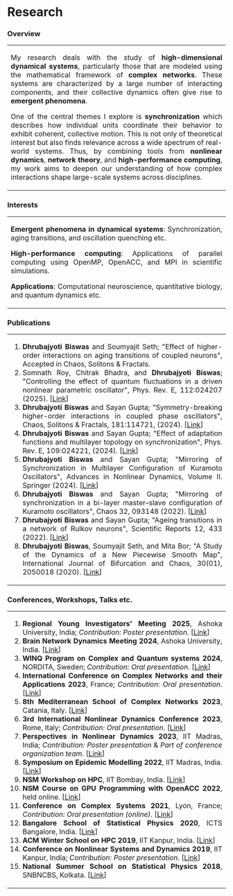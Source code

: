 # Research

### Overview
<table>
<tr>
<td  align=justify>
<p>My research deals with the study of <b>high-dimensional dynamical systems</b>, particularly those that are modeled using the mathematical framework of <b>complex networks</b>. These systems are characterized by a large number of interacting components, and their collective dynamics often give rise to <b>emergent phenomena</b>.</p> 
<p>One of the central themes I explore is <b>synchronization</b> which describes how individual units coordinate their behavior to exhibit coherent, collective motion. This is not only of theoretical interest but also finds relevance across a wide spectrum of real-world systems. Thus, by combining tools from <b>nonlinear dynamics</b>, <b>network theory</b>, and <b>high-performance computing</b>, my work aims to deepen our understanding of how complex interactions shape large-scale systems across disciplines.</p>
</td>
</tr>
</table>

### Interests

<table>
<tr>
<td align=justify>
<p><b>Emergent phenomena in dynamical systems</b>: Synchronization, aging transitions, and oscillation quenching etc.</p>
<p><b>High-performance computing</b>: Applications of parallel computing using OpenMP, OpenACC, and MPI in scientific simulations.</p>
<p><b>Applications</b>: Computational neuroscience, quantitative biology, and quantum dynamics etc.</p>
</td>
</tr>
</table>

### Publications

<table>
<tr>
<td  align=justify>

<ol>
<li> <b>Dhrubajyoti Biswas</b> and Soumyajit Seth; "Effect of higher-order interactions on aging transitions of coupled neurons", Accepted in Chaos, Solitons & Fractals.
<li> Somnath Roy, Chitrak Bhadra, and <b>Dhrubajyoti Biswas</b>; "Controlling the effect of quantum fluctuations in a driven nonlinear parametric oscillator", Phys. Rev. E, 112:024207 (2025). [<a href="https://journals.aps.org/pre/accepted/10.1103/h76f-2mbl">Link</a>]
<li> <b>Dhrubajyoti Biswas</b> and Sayan Gupta; "Symmetry-breaking higher-order interactions in coupled phase oscillators", Chaos, Solitons & Fractals, 181:114721, (2024). [<a href="https://doi.org/10.1016/j.chaos.2024.114721">Link</a>]
<li> <b>Dhrubajyoti Biswas</b> and Sayan Gupta; "Effect of adaptation functions and multilayer topology on synchronization", Phys. Rev. E, 109:024221, (2024). [<a href="https://journals.aps.org/pre/abstract/10.1103/PhysRevE.109.024221">Link</a>]
<li> <b>Dhrubajyoti Biswas</b> and Sayan Gupta; "Mirroring of Synchronization in Multilayer Configuration of Kuramoto Oscillators", Advances in Nonlinear Dynamics, Volume II. Springer (2024). [<a href="https://doi.org/10.1007/978-3-031-50639-0_12">Link</a>]
<li> <b>Dhrubajyoti Biswas</b> and Sayan Gupta; "Mirroring of synchronization in a bi-layer master–slave configuration of Kuramoto oscillators", Chaos 32, 093148 (2022). [<a href="https://doi.org/10.1063/5.0109797">Link</a>]
<li> <b>Dhrubajyoti Biswas</b> and Sayan Gupta; "Ageing transitions in a network of Rulkov neurons", Scientific Reports 12, 433 (2022). [<a href="https://www.nature.com/articles/s41598-021-03844-1">Link</a>]
<li> <b>Dhrubajyoti Biswas</b>, Soumyajit Seth, and Mita Bor; "A Study of the Dynamics of a New Piecewise Smooth Map", International Journal of Bifurcation and Chaos, 30(01), 2050018 (2020). [<a href="https://doi.org/10.1142/s0218127420500182">Link</a>]
</ol>

</td>
</tr>
</table>

### Conferences, Workshops, Talks etc.

<table>
<tr>
<td align=justify>

<ol>
<li> <b>Regional Young Investigators' Meeting 2025</b>, Ashoka University, India; <em>Contribution: Poster presentation</em>. [<a href="https://indiabioscience.org/meetings/regional-young-investigators-meeting-delhi-ncr-2024-2025">Link</a>]
<li> <b>Brain Network Dynamics Meeting 2024</b>, Ashoka University, India. [<a href="https://www.mbbslab.org/braindy-2024">Link</a>]
<li> <b>WINQ Program on Complex and Quantum systems 2024</b>, NORDITA, Sweden; <em>Contribution: Oral presentation</em>. [<a href="https://indico.fysik.su.se/event/8139/page/616-week-1-dynamics-and-topology-of-complex-network-systems">Link</a>]
<li> <b>International Conference on Complex Networks and their Applications 2023</b>, France; <em>Contribution: Oral presentation</em>. [<a href="https://2023.complexnetworks.org/">Link</a>]
<li> <b>8th Mediterranean School of Complex Networks 2023</b>, Catania, Italy. [<a href="https://mediterraneanschoolcomplex.net/2023.html">Link</a>]
<li> <b>3rd International Nonlinear Dynamics Conference 2023</b>, Rome, Italy; <em>Contribution: Oral presentation</em>. [<a href="https://nodycon.org/2023/">Link</a>]
<li> <b>Perspectives in Nonlinear Dynamics 2023</b>, IIT Madras, India; <em>Contribution: Poster presentation</em> & <em>Part of conference organization team</em>. [<a href="https://web.iitm.ac.in/ccsd/workshops/pnld23/">Link</a>]
<li> <b>Symposium on Epidemic Modelling 2022</b>, IIT Madras, India. [<a href="https://web.iitm.ac.in/ccsd/workshops/episymp22/index.html">Link</a>]
<li> <b>NSM Workshop on HPC</b>, IIT Bombay, India. [<a href="https://www.me.iitb.ac.in/~sgopalak/nsmhpccfd2022/">Link</a>]
<li> <b>NSM Course on GPU Programming with OpenACC 2022</b>, held online. [<a href="https://www.cse.iitm.ac.in/~rupesh/events/openacc2022/">Link</a>]
<li> <b>Conference on Complex Systems 2021</b>, Lyon, France; <em>Contribution: Oral presentation (online)</em>. [<a href="https://ccs2021.univ-lyon1.fr/#HOME">Link</a>]
<li> <b>Bangalore School of Statistical Physics 2020</b>, ICTS Bangalore, India. [<a href="https://www.icts.res.in/program/bssp2020">Link</a>]
<li> <b>ACM Winter School on HPC 2019</b>, IIT Kanpur, India. [<a href="https://cse.iitk.ac.in/users/pmalakar/acmwshpc2019.html">Link</a>]
<li> <b>Conference on Nonlinear Systems and Dynamics 2019</b>, IIT Kanpur, India; <em>Contribution: Poster presentation</em>. [<a href="https://sites.google.com/view/cnsd19/">Link</a>]
<li> <b>National Summer School on Statistical Physics 2018</b>, SNBNCBS, Kolkata. [<a href="https://www.bose.res.in/Conferences/NSS2018/">Link</a>]
</ol>

</td>
</tr>
</table>


